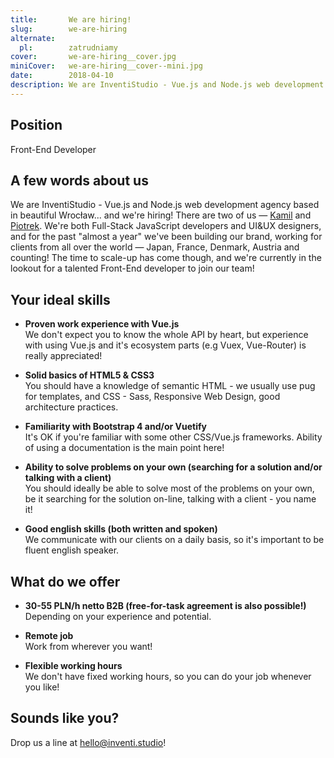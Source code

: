 ```yaml
---
title:       We are hiring!
slug:        we-are-hiring
alternate:
  pl:        zatrudniamy
cover:       we-are-hiring__cover.jpg
miniCover:   we-are-hiring__cover--mini.jpg
date:        2018-04-10
description: We are InventiStudio - Vue.js and Node.js web development agency based in beautiful Wrocław... and we are hiring talented Front-End developers!
---
```


## Position

Front-End Developer

## A few words about us

We are InventiStudio - Vue.js and Node.js web development agency based in beautiful Wrocław... and we're hiring! There are two of us — [Kamil](https://www.linkedin.com/in/kamil-borkowski/) and [Piotrek](https://www.linkedin.com/in/piotrekfracek/). We're both Full-Stack JavaScript developers and UI&UX designers, and for the past "almost a year" we've been building our brand, working for clients from all over the world — Japan, France, Denmark, Austria and counting! The time to scale-up has come  though, and we're currently in the lookout for a talented Front-End developer to join our team!

## Your ideal skills

- **Proven work experience with Vue.js**  
We don't expect you to know the whole API by heart, but experience with using Vue.js and it's ecosystem parts (e.g Vuex, Vue-Router) is really appreciated!

- **Solid basics of HTML5 & CSS3**  
You should have a knowledge of semantic HTML - we usually use pug for templates, and CSS - Sass, Responsive Web Design, good architecture practices.

- **Familiarity with Bootstrap 4 and/or Vuetify**  
It's OK if you're familiar with some other CSS/Vue.js frameworks. Ability of using a documentation is the main point here!

- **Ability to solve problems on your own (searching for a solution and/or talking with a client)**  
You should ideally be able to solve most of  the problems on your own, be it searching for the solution on-line, talking with a client - you name it!

- **Good english skills (both written and spoken)**  
We communicate with our clients on a daily basis, so it's important to be fluent english speaker.

## What do we offer

- **30-55 PLN/h netto B2B (free-for-task agreement is also possible!)**  
Depending on your experience and potential.

- **Remote job**  
Work from wherever you want!

- **Flexible working hours**  
We don't have fixed working hours, so you can do your job whenever you like!

## Sounds like you?

Drop us a line at [hello@inventi.studio](mailto:hello@inventi.studio)!
